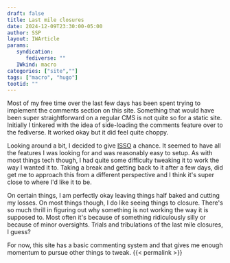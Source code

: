 ```yaml
---
draft: false
title: Last mile closures
date: 2024-12-09T23:30:00-05:00
author: SSP
layout: IWArticle
params:
   syndication:
      fediverse: ""
   IWkind: macro
categories: ["site",""]
tags: ["macro", "hugo"] 
tootid: ""
---
```


Most of my free time over the last few days has been spent trying to implement the comments section on this site. Something that would have been super straightforward on a regular CMS is not quite so for a static site. Initially I tinkered with the idea of side-loading the comments feature over to the fediverse. It worked okay but it did feel quite choppy. 

Looking around a bit, I decided to give [ISSO](https://isso-comments.de/) a chance. It seemed to have all the features I was looking for and was reasonably easy to setup. As with most things tech though, I had quite some difficulty tweaking it to work the way I wanted it to. Taking a break and getting back to it after a few days, did get me to approach this from a different perspective and I think it's super close to where I'd like it to be. 

On certain things, I am perfectly okay leaving things half baked and cutting my losses. On most things though, I do like seeing things to closure. There's so much thrill in figuring out why something is not working the way it is supposed to. Most often it's because of something ridiculously silly or because of minor oversights. Trials and tribulations of the last mile closures, I guess?

For now, this site has a basic commenting system and that gives me enough momentum to pursue other things to tweak. {{< permalink >}}